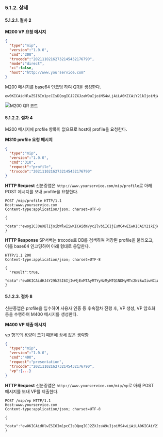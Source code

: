 ### 5.1.2. 상세

#### 5.1.2.1. 절차 2

**M200 VP 요청 메시지**
```json
{
  "type":"mip",
  "version":"1.0.0",
  "cmd":"200",
  "trxcode":"20211102162732145432176790",
  "mode":"direct",
  "ci":false,
  "host":"http://www.yourservice.com"
}
```

M200 메시지를 base64 인코딩 하여 QR을 생성한다.
```
ew0KICAidHlwZSI6Im1pcCIsDQogICJ2ZXJzaW9uIjoiMS4wLjAiLA0KICAiY21kIjoiMjAwIiwNCiAgInRyeGNvZGUiOiIyMDIxMTEwMjE2MjczMjE0NTQzMjE3Njc5MCIsDQogICJtb2RlIjoiZGlyZWN0IiwNCiAgImNpIjpmYWxzZSwNCiAgImhvc3QiOiJodHRwOi8vd3d3LnlvdXJzZXJ2aWNlLmNvbSINCn0
```

![M200 QR 코드](vx_images/411894910211270.png)

#### 5.1.2.2. 절차 4

M200 메시지에 profile 항목이 없으므로 host에 profile을 요청한다.

**M310 profile 요청 메시지**
```json
{
  "type":"mip",
  "version":"1.0.0",
  "cmd":"310",
  "request":"profile",
  "trxcode":"20211102162732145432176790"
}
```

**HTTP Request**
신분증앱은 `http://www.yourservice.com/mip/profile`로 아래 POST 메시지를 보내 profile을 요청한다.

```http
POST /mip/profile HTTP/1.1
Host:www.yourservice.com
Content-type:application/json; charset=UTF-8

{
  "data":"ewogICJ0eXBlIjoibWlwIiwKICAidmVyc2lvbiI6IjEuMC4wIiwKICAiY21kIjoiMzEwIiwKICAicmVxdWVzdCI6InByb2ZpbGUiLAogICJ0cnhjb2RlIjoiMjAyMTExMDIxNjI3MzIxNDU0MzIxNzY3OTAiCn0"
}
```

**HTTP Response**
SP서버는 trxcode로 DB를 검색하여 저장된 profile을 불러오고, 이를 base64 인코딩하여 아래 형태로 응답한다.

```http
HTTP/1.1 200
Content-type:application/json; charset=UTF-8

{
  "result":true,
  "data":"ew0KICAidHJ4Y29kZSI6IjIwMjExMTAyMTYyNzMyMTQ1NDMyMTc2NzkwIiwNCiAgInByb2ZpbGUiOiJldzBLSUNBZ0lDSmxibU52WkdsdVp5STZJQ0pWVkVZdE9DSXNEUW9nSUNBZ0ltbGtJam9nSW1ScFpEcHZiVzQ2TWtSelExZDZZVUZ1YUZobFVrNUVhMHRYU21SRk1tOTVjRkpTUWlJc0RRb2dJQ0FnSW14aGJtZDFZV2RsSWpvZ0lrdFNJaXdOQ2lBZ0lDQWljSEp2Wm1sc1pTSTZJSHNOQ2lBZ0lDQWdJQ0FnSW1GMWRHaFVlWEJsSWpvZ1d5SndhVzRpWFN3TkNna0pMaTR1RFFvSmZRMEtmUSINCn0"
}
```

#### 5.1.2.3. 절차 8

신분증앱은 profile을 입수하여 사용자 인증 등 후속절차 진행 후, VP 생성, VP 암호화 등을 수행하여 M400 메시지를 생성한다.

**M400 VP 제출 메시지**

vp 항목의 용량이 크기 때문에 상세 값은 생략함

```json
{
  "type":"mip",
  "version":"1.0.0",
  "cmd":"400",
  "request":"presentation",
  "trxcode":"20211102162732145432176790",
  "vp":{...}
}
```

**HTTP Request**
신분증앱은 `http://www.yourservice.com/mip/vp`로 아래 POST 메시지를 보내 VP를 제출한다.

```http
POST /mip/vp HTTP/1.1
Host:www.yourservice.com
Content-type:application/json; charset=UTF-8

{
  "data":"ew0KICAidHlwZSI6Im1pcCIsDQogICJ2ZXJzaW9uIjoiMS4wLjAiLA0KICAiY21kIjoiMzEwIiwNCiAgInJlcXVlc3QiOiJwcm9maWxlIiwNCiAgInRyeGNvZGUiOiIyMDIxMTEwMjE2MjczMjE0NTQzMjE3Njc5MCINCn0"
}
```

<div style="page-break-after: always;"></div>

